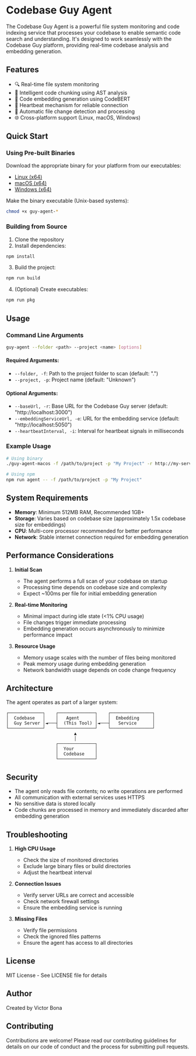 # Codebase Guy Agent

The Codebase Guy Agent is a powerful file system monitoring and code indexing service that processes your codebase to enable semantic code search and understanding. It's designed to work seamlessly with the Codebase Guy platform, providing real-time codebase analysis and embedding generation.

## Features

- 🔍 Real-time file system monitoring
- 🧠 Intelligent code chunking using AST analysis
- 🚀 Code embedding generation using CodeBERT
- 💓 Heartbeat mechanism for reliable connection
- 🔄 Automatic file change detection and processing
- 🌐 Cross-platform support (Linux, macOS, Windows)

## Quick Start

### Using Pre-built Binaries

Download the appropriate binary for your platform from our executables:

- [Linux (x64)](https://github.com/vicotrbb/codebase-guy/blob/main/services/agent/executables/guy-agent-linux)
- [macOS (x64)](https://github.com/vicotrbb/codebase-guy/blob/main/services/agent/executables/guy-agent-macos)
- [Windows (x64)](https://github.com/vicotrbb/codebase-guy/blob/main/services/agent/executables/guy-agent-win.exe)

Make the binary executable (Unix-based systems):

```bash
chmod +x guy-agent-*
```

### Building from Source

1. Clone the repository
2. Install dependencies:

```bash
npm install
```

3. Build the project:

```bash
npm run build
```

4. (Optional) Create executables:

```bash
npm run pkg
```

## Usage

### Command Line Arguments

```bash
guy-agent --folder <path> --project <name> [options]
```

#### Required Arguments:

- `--folder, -f`: Path to the project folder to scan (default: ".")
- `--project, -p`: Project name (default: "Unknown")

#### Optional Arguments:

- `--baseUrl, -r`: Base URL for the Codebase Guy server (default: "http://localhost:3000")
- `--embeddingServiceUrl, -e`: URL for the embedding service (default: "http://localhost:5050")
- `--heartbeatInterval, -i`: Interval for heartbeat signals in milliseconds

### Example Usage

```bash
# Using binary
./guy-agent-macos -f /path/to/project -p "My Project" -r http://my-server:3000

# Using npm
npm run agent -- -f /path/to/project -p "My Project"
```

## System Requirements

- **Memory**: Minimum 512MB RAM, Recommended 1GB+
- **Storage**: Varies based on codebase size (approximately 1.5x codebase size for embeddings)
- **CPU**: Multi-core processor recommended for better performance
- **Network**: Stable internet connection required for embedding generation

## Performance Considerations

1. **Initial Scan**

   - The agent performs a full scan of your codebase on startup
   - Processing time depends on codebase size and complexity
   - Expect ~100ms per file for initial embedding generation

2. **Real-time Monitoring**

   - Minimal impact during idle state (<1% CPU usage)
   - File changes trigger immediate processing
   - Embedding generation occurs asynchronously to minimize performance impact

3. **Resource Usage**
   - Memory usage scales with the number of files being monitored
   - Peak memory usage during embedding generation
   - Network bandwidth usage depends on code change frequency

## Architecture

The agent operates as part of a larger system:

```
┌─────────────┐    ┌──────────────┐    ┌────────────────┐
│  Codebase   │    │   Agent      │    │  Embedding     │
│  Guy Server │◄───┤  (This Tool) │◄───┤   Service      │
└─────────────┘    └──────────────┘    └────────────────┘
                          ▲
                          │
                   ┌──────────────┐
                   │  Your        │
                   │  Codebase    │
                   └──────────────┘
```

## Security

- The agent only reads file contents; no write operations are performed
- All communication with external services uses HTTPS
- No sensitive data is stored locally
- Code chunks are processed in memory and immediately discarded after embedding generation

## Troubleshooting

1. **High CPU Usage**

   - Check the size of monitored directories
   - Exclude large binary files or build directories
   - Adjust the heartbeat interval

2. **Connection Issues**

   - Verify server URLs are correct and accessible
   - Check network firewall settings
   - Ensure the embedding service is running

3. **Missing Files**
   - Verify file permissions
   - Check the ignored files patterns
   - Ensure the agent has access to all directories

## License

MIT License - See LICENSE file for details

## Author

Created by Victor Bona

## Contributing

Contributions are welcome! Please read our contributing guidelines for details on our code of conduct and the process for submitting pull requests.
